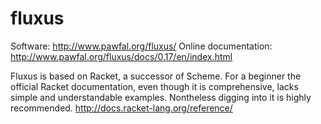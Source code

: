 fluxus
======

Software: http://www.pawfal.org/fluxus/
Online documentation: http://www.pawfal.org/fluxus/docs/0.17/en/index.html

Fluxus is based on Racket, a successor of Scheme. For a beginner the official Racket documentation, even though it is comprehensive, lacks simple and understandable examples. Nontheless digging into it is highly recommended. http://docs.racket-lang.org/reference/

